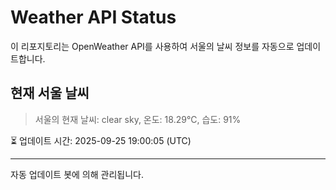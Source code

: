 
# Weather API Status

이 리포지토리는 OpenWeather API를 사용하여 서울의 날씨 정보를 자동으로 업데이트합니다.

## 현재 서울 날씨
> 서울의 현재 날씨: clear sky, 온도: 18.29°C, 습도: 91%

⏳ 업데이트 시간: 2025-09-25 19:00:05 (UTC)

---
자동 업데이트 봇에 의해 관리됩니다.
